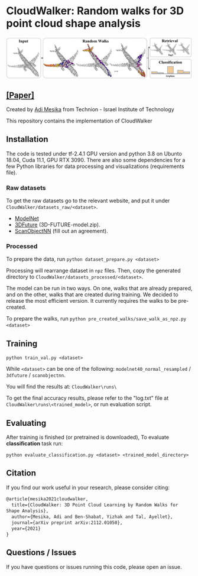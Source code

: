 # CloudWalker: Random walks for 3D point cloud shape analysis
<img src='images/teaser.PNG'>

## [[Paper]](https://arxiv.org/abs/2112.01050)
Created by [Adi Mesika](mailto:adimesika10@gmail.com) from Technion - Israel Institute of Technology

This repository contains the implementation of CloudWalker

## Installation
The code is tested under tf-2.4.1 GPU version and python 3.8 on Ubunto 18.04, Cuda 11.1, GPU RTX 3090.
There are also some dependencies for a few Python libraries for data processing and visualizations (requirements file).


### Raw datasets
To get the raw datasets go to the relevant website, 
and put it under `CloudWalker/datasets_raw/<dataset>`. 
- [ModelNet](https://shapenet.cs.stanford.edu/media/modelnet40_normal_resampled.zip)
- [3DFuture](https://tianchi.aliyun.com/dataset/dataDetail?spm=5176.14208604.0.0.53c83cf7kHDv5j&dataId=98063) (3D-FUTURE-model.zip).
- [ScanObjectNN](https://hkust-vgd.github.io/scanobjectnn/) (fill out an agreement).


### Processed
To prepare the data, run `python dataset_prepare.py <dataset>`

Processing will rearrange dataset in `npz` files.
Then, copy the generated directory to `CloudWalker/datasets_processed/<dataset>`.

The model can be run in two ways. On one, walks that are already prepared, and on the other, walks that are created during training. We decided to release the most efficient version.
It currently requires the walks to be pre-created.

To prepare the walks, run `python pre_created_walks/save_walk_as_npz.py <dataset>`


## Training
```
python train_val.py <dataset>
```
While `<dataset>` can be one of the following: 
`modelnet40_normal_resampled` / `3dfuture` / `scanobjectnn`.

You will find the results at: `CloudWalker\runs\`

To get the final accuracy results, please refer to the "log.txt" file at `CloudWalker\runs\<trained_model>`, 
or run evaluation script.

## Evaluating
After training is finished (or pretrained is downloaded),
To evaluate **classification** task run: 
```
python evaluate_classification.py <dataset> <trained_model_directory>
```

## Citation
If you find our work useful in your research, please consider citing:
```
@article{mesika2021cloudwalker,
  title={CloudWalker: 3D Point Cloud Learning by Random Walks for Shape Analysis},
  author={Mesika, Adi and Ben-Shabat, Yizhak and Tal, Ayellet},
  journal={arXiv preprint arXiv:2112.01050},
  year={2021}
}
```

## Questions / Issues
If you have questions or issues running this code, please open an issue.
